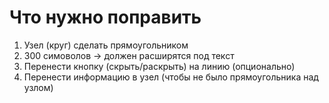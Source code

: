 # Что нужно поправить
1) Узел (круг) сделать прямоугольником
2) 300 симоволов -> должен расширятся под текст
3) Перенести кнопку (скрыть/раскрыть) на линию (опционально)
4) Перенести информацию в узел (чтобы не было прямоугольника над узлом)
